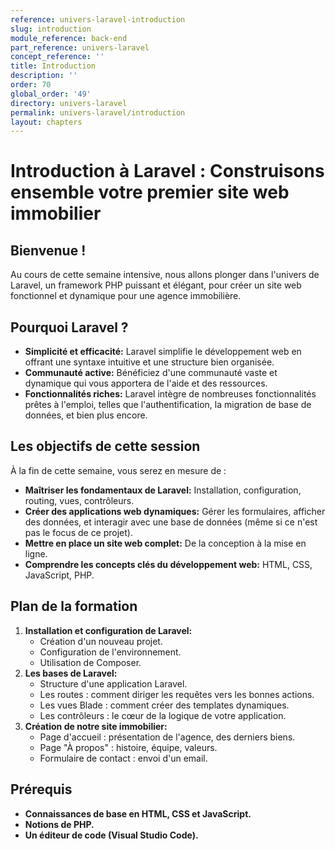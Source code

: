 ```yaml
---
reference: univers-laravel-introduction
slug: introduction
module_reference: back-end
part_reference: univers-laravel
concept_reference: ''
title: Introduction
description: ''
order: 70
global_order: '49'
directory: univers-laravel
permalink: univers-laravel/introduction
layout: chapters
---
```



# **Introduction à Laravel : Construisons ensemble votre premier site web immobilier**

## **Bienvenue !**

Au cours de cette semaine intensive, nous allons plonger dans l'univers de Laravel, un framework PHP puissant et élégant, pour créer un site web fonctionnel et dynamique pour une agence immobilière. 

## **Pourquoi Laravel ?**

* **Simplicité et efficacité:** Laravel simplifie le développement web en offrant une syntaxe intuitive et une structure bien organisée.
* **Communauté active:** Bénéficiez d'une communauté vaste et dynamique qui vous apportera de l'aide et des ressources.
* **Fonctionnalités riches:** Laravel intègre de nombreuses fonctionnalités prêtes à l'emploi, telles que l'authentification, la migration de base de données, et bien plus encore.

## **Les objectifs de cette session**

À la fin de cette semaine, vous serez en mesure de :

* **Maîtriser les fondamentaux de Laravel:** Installation, configuration, routing, vues, contrôleurs.
* **Créer des applications web dynamiques:** Gérer les formulaires, afficher des données, et interagir avec une base de données (même si ce n'est pas le focus de ce projet).
* **Mettre en place un site web complet:** De la conception à la mise en ligne.
* **Comprendre les concepts clés du développement web:** HTML, CSS, JavaScript, PHP.

## **Plan de la formation**

1. **Installation et configuration de Laravel:**
   * Création d'un nouveau projet.
   * Configuration de l'environnement.
   * Utilisation de Composer.
2. **Les bases de Laravel:**
   * Structure d'une application Laravel.
   * Les routes : comment diriger les requêtes vers les bonnes actions.
   * Les vues Blade : comment créer des templates dynamiques.
   * Les contrôleurs : le cœur de la logique de votre application.
3. **Création de notre site immobilier:**
   * Page d'accueil : présentation de l'agence, des derniers biens.
   * Page "À propos" : histoire, équipe, valeurs.
   * Formulaire de contact : envoi d'un email.

## **Prérequis**

* **Connaissances de base en HTML, CSS et JavaScript.**
* **Notions de PHP.**
* **Un éditeur de code (Visual Studio Code).**

